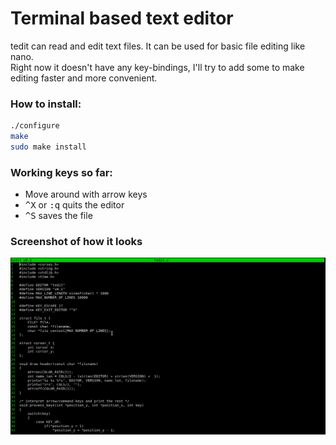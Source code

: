 # Terminal based text editor

tedit can read and edit text files. It can be used for basic file editing like nano.  
Right now it doesn't have any key-bindings, I'll try to add some to make editing faster and more convenient.
### How to install:
```bash
./configure
make
sudo make install
```
### Working keys so far:

- Move around with arrow keys
- <kbd>^X</kbd> or <kbd>:q</kbd> quits the editor
- <kbd>^S</kbd> saves the file

### Screenshot of how it looks

![alt text](https://github.com/sidou01/tedit/blob/master/tedit.png?raw=true)
